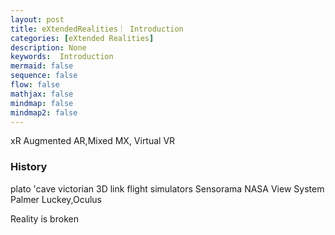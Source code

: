 ```yaml
---
layout: post
title: eXtendedRealities｜ Introduction
categories: [eXtended Realities]
description: None
keywords:  Introduction
mermaid: false
sequence: false
flow: false
mathjax: false
mindmap: false
mindmap2: false
---
```

xR Augmented AR,Mixed MX, Virtual VR
### History
plato 'cave
victorian 3D
link flight simulators
Sensorama
NASA View System
Palmer Luckey,Oculus

Reality is broken